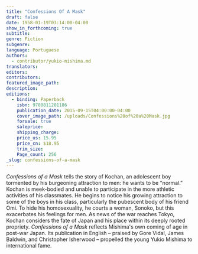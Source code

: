 ```yaml
---
title: "Confessions Of A Mask"
draft: false
date: 1958-01-19T03:14:00-04:00
show_in_forthcoming: true
subtitle:
genre: Fiction
subgenre:
language: Portuguese
authors:
  - contributor/yukio-mishima.md
translators:
editors:
contributors:
featured_image_path:
description:
editions:
  - binding: Paperback
    isbn: 9780811201186
    publication_date: 2015-09-15T04:00:00-04:00
    cover_image_path: /uploads/Confessions%20of%20a%20Mask.jpg
    forsale: true
    saleprice:
    shipping_charge:
    price_us: 15.95
    price_cn: $18.95
    trim_size:
    Page_count: 256
_slug: confessions-of-a-mask
---
```


_Confessions of a Mask_ tells the story of Kochan, an adolescent boy tormented by his burgeoning attraction to men: he wants to be "normal." Kochan is meek-bodied and unable to participate in the more athletic activities of his classmates. He begins to notice his growing attraction to some of the boys in his class, particularly the pubescent body of his friend Omi. To hide his homosexuality, he courts a woman, Sonoko, but this exacerbates his feelings for men. As news of the war reaches Tokyo, Kochan considers the fate of Japan and his place within its deeply rooted propriety.
_Confessions of a Mask_ reflects Mishima's own coming of age in post-war Japan. Its publication in English – praised by Gore Vidal, James Baldwin, and Christopher Isherwood – propelled the young Yukio Mishima to international fame.

